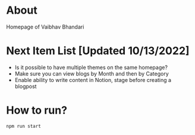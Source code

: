 # About
Homepage of Vaibhav Bhandari

# Next Item List [Updated 10/13/2022]
* Is it possible to have multiple themes on the same homepage?
* Make sure you can view blogs by Month and then by Category
* Enable ability to write content in Notion, stage before creating a blogpost

# How to run?
```
npm run start
```